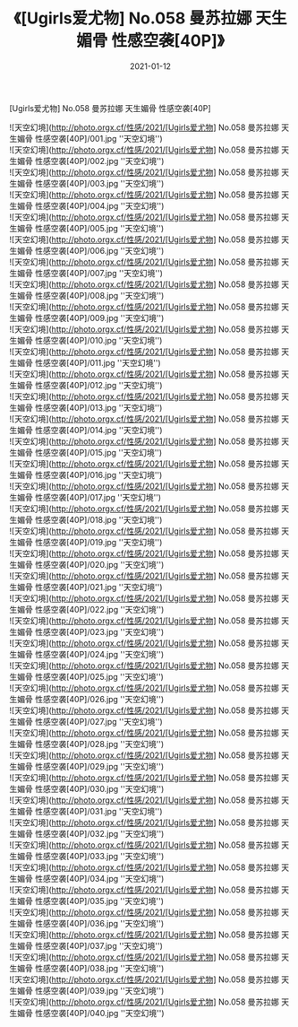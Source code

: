 ﻿---
layout: post
title:  《[Ugirls爱尤物] No.058 曼苏拉娜 天生媚骨 性感空袭[40P]》
date:   2021-01-12
image: http://photo.orgx.cf/性感/2021/[Ugirls爱尤物] No.058 曼苏拉娜 天生媚骨 性感空袭[40P]/000.jpg
categories: [美女, 性感, 泳衣]
---

[Ugirls爱尤物] No.058 曼苏拉娜 天生媚骨 性感空袭[40P]



![天空幻境](http://photo.orgx.cf/性感/2021/[Ugirls爱尤物] No.058 曼苏拉娜 天生媚骨 性感空袭[40P]/001.jpg ''天空幻境'') <br>
![天空幻境](http://photo.orgx.cf/性感/2021/[Ugirls爱尤物] No.058 曼苏拉娜 天生媚骨 性感空袭[40P]/002.jpg ''天空幻境'') <br>
![天空幻境](http://photo.orgx.cf/性感/2021/[Ugirls爱尤物] No.058 曼苏拉娜 天生媚骨 性感空袭[40P]/003.jpg ''天空幻境'') <br>
![天空幻境](http://photo.orgx.cf/性感/2021/[Ugirls爱尤物] No.058 曼苏拉娜 天生媚骨 性感空袭[40P]/004.jpg ''天空幻境'') <br>
![天空幻境](http://photo.orgx.cf/性感/2021/[Ugirls爱尤物] No.058 曼苏拉娜 天生媚骨 性感空袭[40P]/005.jpg ''天空幻境'') <br>
![天空幻境](http://photo.orgx.cf/性感/2021/[Ugirls爱尤物] No.058 曼苏拉娜 天生媚骨 性感空袭[40P]/006.jpg ''天空幻境'') <br>
![天空幻境](http://photo.orgx.cf/性感/2021/[Ugirls爱尤物] No.058 曼苏拉娜 天生媚骨 性感空袭[40P]/007.jpg ''天空幻境'') <br>
![天空幻境](http://photo.orgx.cf/性感/2021/[Ugirls爱尤物] No.058 曼苏拉娜 天生媚骨 性感空袭[40P]/008.jpg ''天空幻境'') <br>
![天空幻境](http://photo.orgx.cf/性感/2021/[Ugirls爱尤物] No.058 曼苏拉娜 天生媚骨 性感空袭[40P]/009.jpg ''天空幻境'') <br>
![天空幻境](http://photo.orgx.cf/性感/2021/[Ugirls爱尤物] No.058 曼苏拉娜 天生媚骨 性感空袭[40P]/010.jpg ''天空幻境'') <br>
![天空幻境](http://photo.orgx.cf/性感/2021/[Ugirls爱尤物] No.058 曼苏拉娜 天生媚骨 性感空袭[40P]/011.jpg ''天空幻境'') <br>
![天空幻境](http://photo.orgx.cf/性感/2021/[Ugirls爱尤物] No.058 曼苏拉娜 天生媚骨 性感空袭[40P]/012.jpg ''天空幻境'') <br>
![天空幻境](http://photo.orgx.cf/性感/2021/[Ugirls爱尤物] No.058 曼苏拉娜 天生媚骨 性感空袭[40P]/013.jpg ''天空幻境'') <br>
![天空幻境](http://photo.orgx.cf/性感/2021/[Ugirls爱尤物] No.058 曼苏拉娜 天生媚骨 性感空袭[40P]/014.jpg ''天空幻境'') <br>
![天空幻境](http://photo.orgx.cf/性感/2021/[Ugirls爱尤物] No.058 曼苏拉娜 天生媚骨 性感空袭[40P]/015.jpg ''天空幻境'') <br>
![天空幻境](http://photo.orgx.cf/性感/2021/[Ugirls爱尤物] No.058 曼苏拉娜 天生媚骨 性感空袭[40P]/016.jpg ''天空幻境'') <br>
![天空幻境](http://photo.orgx.cf/性感/2021/[Ugirls爱尤物] No.058 曼苏拉娜 天生媚骨 性感空袭[40P]/017.jpg ''天空幻境'') <br>
![天空幻境](http://photo.orgx.cf/性感/2021/[Ugirls爱尤物] No.058 曼苏拉娜 天生媚骨 性感空袭[40P]/018.jpg ''天空幻境'') <br>
![天空幻境](http://photo.orgx.cf/性感/2021/[Ugirls爱尤物] No.058 曼苏拉娜 天生媚骨 性感空袭[40P]/019.jpg ''天空幻境'') <br>
![天空幻境](http://photo.orgx.cf/性感/2021/[Ugirls爱尤物] No.058 曼苏拉娜 天生媚骨 性感空袭[40P]/020.jpg ''天空幻境'') <br>
![天空幻境](http://photo.orgx.cf/性感/2021/[Ugirls爱尤物] No.058 曼苏拉娜 天生媚骨 性感空袭[40P]/021.jpg ''天空幻境'') <br>
![天空幻境](http://photo.orgx.cf/性感/2021/[Ugirls爱尤物] No.058 曼苏拉娜 天生媚骨 性感空袭[40P]/022.jpg ''天空幻境'') <br>
![天空幻境](http://photo.orgx.cf/性感/2021/[Ugirls爱尤物] No.058 曼苏拉娜 天生媚骨 性感空袭[40P]/023.jpg ''天空幻境'') <br>
![天空幻境](http://photo.orgx.cf/性感/2021/[Ugirls爱尤物] No.058 曼苏拉娜 天生媚骨 性感空袭[40P]/024.jpg ''天空幻境'') <br>
![天空幻境](http://photo.orgx.cf/性感/2021/[Ugirls爱尤物] No.058 曼苏拉娜 天生媚骨 性感空袭[40P]/025.jpg ''天空幻境'') <br>
![天空幻境](http://photo.orgx.cf/性感/2021/[Ugirls爱尤物] No.058 曼苏拉娜 天生媚骨 性感空袭[40P]/026.jpg ''天空幻境'') <br>
![天空幻境](http://photo.orgx.cf/性感/2021/[Ugirls爱尤物] No.058 曼苏拉娜 天生媚骨 性感空袭[40P]/027.jpg ''天空幻境'') <br>
![天空幻境](http://photo.orgx.cf/性感/2021/[Ugirls爱尤物] No.058 曼苏拉娜 天生媚骨 性感空袭[40P]/028.jpg ''天空幻境'') <br>
![天空幻境](http://photo.orgx.cf/性感/2021/[Ugirls爱尤物] No.058 曼苏拉娜 天生媚骨 性感空袭[40P]/029.jpg ''天空幻境'') <br>
![天空幻境](http://photo.orgx.cf/性感/2021/[Ugirls爱尤物] No.058 曼苏拉娜 天生媚骨 性感空袭[40P]/030.jpg ''天空幻境'') <br>
![天空幻境](http://photo.orgx.cf/性感/2021/[Ugirls爱尤物] No.058 曼苏拉娜 天生媚骨 性感空袭[40P]/031.jpg ''天空幻境'') <br>
![天空幻境](http://photo.orgx.cf/性感/2021/[Ugirls爱尤物] No.058 曼苏拉娜 天生媚骨 性感空袭[40P]/032.jpg ''天空幻境'') <br>
![天空幻境](http://photo.orgx.cf/性感/2021/[Ugirls爱尤物] No.058 曼苏拉娜 天生媚骨 性感空袭[40P]/033.jpg ''天空幻境'') <br>
![天空幻境](http://photo.orgx.cf/性感/2021/[Ugirls爱尤物] No.058 曼苏拉娜 天生媚骨 性感空袭[40P]/034.jpg ''天空幻境'') <br>
![天空幻境](http://photo.orgx.cf/性感/2021/[Ugirls爱尤物] No.058 曼苏拉娜 天生媚骨 性感空袭[40P]/035.jpg ''天空幻境'') <br>
![天空幻境](http://photo.orgx.cf/性感/2021/[Ugirls爱尤物] No.058 曼苏拉娜 天生媚骨 性感空袭[40P]/036.jpg ''天空幻境'') <br>
![天空幻境](http://photo.orgx.cf/性感/2021/[Ugirls爱尤物] No.058 曼苏拉娜 天生媚骨 性感空袭[40P]/037.jpg ''天空幻境'') <br>
![天空幻境](http://photo.orgx.cf/性感/2021/[Ugirls爱尤物] No.058 曼苏拉娜 天生媚骨 性感空袭[40P]/038.jpg ''天空幻境'') <br>
![天空幻境](http://photo.orgx.cf/性感/2021/[Ugirls爱尤物] No.058 曼苏拉娜 天生媚骨 性感空袭[40P]/039.jpg ''天空幻境'') <br>
![天空幻境](http://photo.orgx.cf/性感/2021/[Ugirls爱尤物] No.058 曼苏拉娜 天生媚骨 性感空袭[40P]/040.jpg ''天空幻境'') <br>